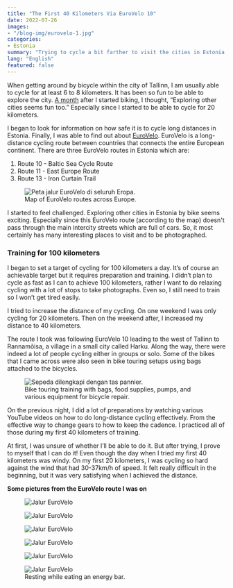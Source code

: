 ```yaml
---
title: "The First 40 Kilometers Via EuroVelo 10"
date: 2022-07-26
images:
- "/blog-img/eurovelo-1.jpg"
categories:
- Estonia
summary: "Trying to cycle a bit farther to visit the cities in Estonia."
lang: "English"
featured: false
---
```


When getting around by bicycle within the city of Tallinn, I am usually able to cycle for at least 6  to 8 kilometers. It has been so fun to be able to explore the city. [A month](https://www.asepbagja.com/personal/how-i-started-biking) after I started biking, I thought, “Exploring other cities seems fun too.” Especially since I started to be able to cycle for 20 kilometers.

I began to look for information on how safe it is to cycle long distances in Estonia. Finally, I was able to find out about <a href="https://en.eurovelo.com" target="_blank">EuroVelo</a>. EuroVelo is a long-distance cycling route between countries that connects the entire European continent. There are three EuroVelo routes in Estonia which are:
1. Route 10 - Baltic Sea Cycle Route
2. Route 11 - East Europe Route
3. Route 13 - Iron Curtain Trail

<figure class="figure">
<img src="https://www.asepbagja.com/blog-img/eurovelo-map.png" class="figure-img img-fluid" alt="Peta jalur EuroVelo di seluruh Eropa." />
<figcaption class="figure-caption text-center">Map of EuroVelo routes across Europe.</figcaption>
</figure>

I started to feel challenged. Exploring other cities in Estonia by bike seems exciting. Especially since this EuroVelo route (according to the map) doesn't pass through the main intercity streets which are full of cars. So, it most certainly has many interesting places to visit and to be photographed.

### Training for 100 kilometers 

I began to set a target of cycling for 100 kilometers a day. It’s of course an achievable target but it requires preparation and training. I didn’t plan to cycle as fast as I can to achieve 100 kilometers, rather I want to do relaxing cycling with a lot of stops to take photographs. Even so, I still need to train so I won’t get tired easily.

I tried to increase the distance of my cycling. On one weekend I was only cycling for 20 kilometers. Then on the weekend after, I increased my distance to 40 kilometers.

The route I took was following EuroVelo 10 leading to the west of Tallinn to Rannamõisa, a village in a small city called Harku. Along the way, there were indeed a lot of people cycling either in groups or solo. Some of the bikes that I came across were also seen in bike touring setups using bags attached to the bicycles.

<figure class="figure">
<img src="https://www.asepbagja.com/blog-img/eurovelo-3.jpg" class="figure-img img-fluid" alt="Sepeda dilengkapi dengan tas pannier." />
<figcaption class="figure-caption text-center">Bike touring training with bags, food supplies, pumps, and various equipment for bicycle repair.</figcaption>
</figure>

On the previous night, I did a lot of preparations by watching various YouTube videos on how to do long-distance cycling effectively. From the effective way to change gears to how to keep the cadence. I practiced all of those during my first 40 kilometers of training. 

At first, I was unsure of whether I’ll be able to do it. But after trying, I prove to myself that I can do it! Even though the day when I tried my first 40 kilometers was windy. On my first 20 kilometers, I was cycling so hard against the wind that had 30-37km/h of speed. It felt really difficult in the beginning, but it was very satisfying when I achieved the distance.

**Some pictures from the EuroVelo route I was on**

<figure class="figure">
<img src="https://www.asepbagja.com/blog-img/eurovelo-4.jpg" class="figure-img img-fluid" alt="Jalur EuroVelo" />
</figure>

<figure class="figure">
<img src="https://www.asepbagja.com/blog-img/eurovelo-5.jpg" class="figure-img img-fluid" alt="Jalur EuroVelo" />
</figure>

<figure class="figure">
<img src="https://www.asepbagja.com/blog-img/eurovelo-6.jpg" class="figure-img img-fluid" alt="Jalur EuroVelo" />
</figure>

<figure class="figure">
<img src="https://www.asepbagja.com/blog-img/eurovelo-7.jpg" class="figure-img img-fluid" alt="Jalur EuroVelo" />
</figure>

<figure class="figure">
<img src="https://www.asepbagja.com/blog-img/eurovelo-8.jpg" class="figure-img img-fluid" alt="Jalur EuroVelo" />
</figure>

<figure class="figure">
<img src="https://www.asepbagja.com/blog-img/eurovelo-9.jpg" class="figure-img img-fluid" alt="Jalur EuroVelo" />
<figcaption class="figure-caption text-center">Resting while eating an energy bar.</figcaption>
</figure>
